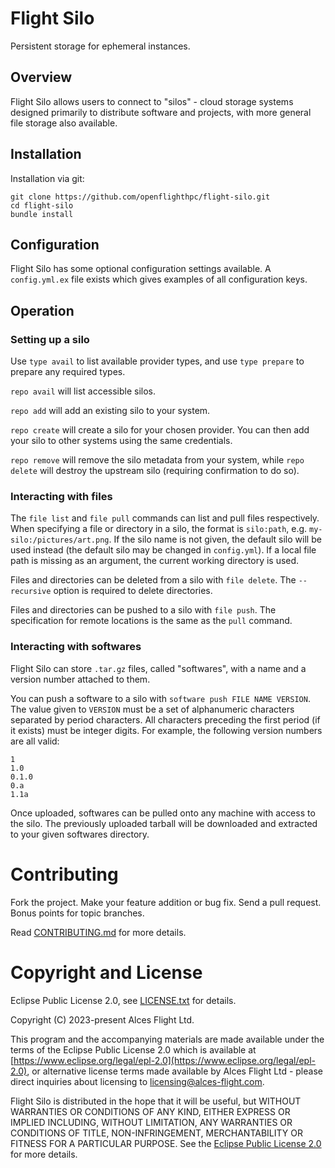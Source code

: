 # Flight Silo

Persistent storage for ephemeral instances.

## Overview

Flight Silo allows users to connect to "silos" - cloud storage systems designed 
primarily to distribute software and projects, with more general file storage 
also available. 

## Installation

Installation via git:

```
git clone https://github.com/openflighthpc/flight-silo.git
cd flight-silo
bundle install
```

## Configuration

Flight Silo has some optional configuration settings available. A 
`config.yml.ex` file exists which gives examples of all configuration keys.

## Operation

### Setting up a silo

Use `type avail` to list available provider types, and use `type prepare` to 
prepare any required types.

`repo avail` will list accessible silos.

`repo add` will add an existing silo to your system.

`repo create` will create a silo for your chosen provider. You can then add
your silo to other systems using the same credentials.

`repo remove` will remove the silo metadata from your system, while
`repo delete` will destroy the upstream silo (requiring confirmation to do so).

### Interacting with files

The `file list` and `file pull` commands can list and pull files respectively. 
When specifying a file or directory in a silo, the format is `silo:path`, e.g. 
`my-silo:/pictures/art.png`. If the silo name is not given, the default silo 
will be used instead (the default silo may be changed in `config.yml`). If a 
local file path is missing as an argument, the current working directory is used.

Files and directories can be deleted from a silo with `file delete`. The
`--recursive` option is required to delete directories.

Files and directories can be pushed to a silo with `file push`. The
specification for remote locations is the same as the `pull` command.

### Interacting with softwares

Flight Silo can store `.tar.gz` files, called "softwares", with a name and a
version number attached to them.

You can push a software to a silo with `software push FILE NAME VERSION`. The
value given to `VERSION` must be a set of alphanumeric characters separated by 
period characters. All characters preceding the first period (if it exists) must
be integer digits. For example, the following version numbers are all valid:

```
1
1.0
0.1.0
0.a
1.1a
```

Once uploaded, softwares can be pulled onto any machine with access to the silo.
The previously uploaded tarball will be downloaded and extracted to your given
softwares directory.

# Contributing

Fork the project. Make your feature addition or bug fix. Send a pull
request. Bonus points for topic branches.

Read [CONTRIBUTING.md](CONTRIBUTING.md) for more details.

# Copyright and License

Eclipse Public License 2.0, see [LICENSE.txt](LICENSE.txt) for details.

Copyright (C) 2023-present Alces Flight Ltd.

This program and the accompanying materials are made available under
the terms of the Eclipse Public License 2.0 which is available at
[https://www.eclipse.org/legal/epl-2.0](https://www.eclipse.org/legal/epl-2.0),
or alternative license terms made available by Alces Flight Ltd -
please direct inquiries about licensing to
[licensing@alces-flight.com](mailto:licensing@alces-flight.com).

Flight Silo is distributed in the hope that it will be
useful, but WITHOUT WARRANTIES OR CONDITIONS OF ANY KIND, EITHER
EXPRESS OR IMPLIED INCLUDING, WITHOUT LIMITATION, ANY WARRANTIES OR
CONDITIONS OF TITLE, NON-INFRINGEMENT, MERCHANTABILITY OR FITNESS FOR
A PARTICULAR PURPOSE. See the [Eclipse Public License 2.0](https://opensource.org/licenses/EPL-2.0) for more
details.
